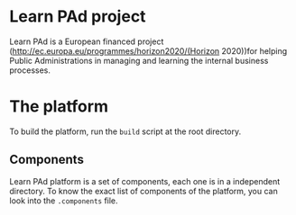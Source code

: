 Learn PAd project
=================

Learn PAd is a European financed project
(http://ec.europa.eu/programmes/horizon2020/(Horizon 2020))for helping Public
Administrations in managing and learning the internal business processes.

# The platform
To build the platform, run the `build` script at the root directory.

## Components
Learn PAd platform is a set of components, each one is in a independent
directory.  To know the exact list of components of the platform, you can look
into the `.components` file.

